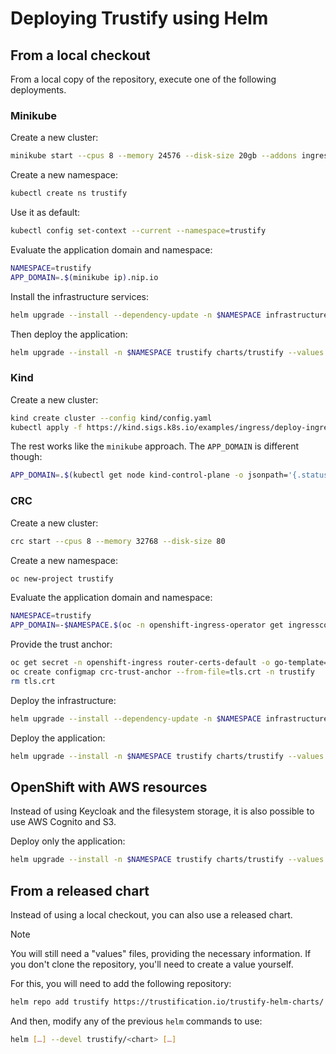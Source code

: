 # Deploying Trustify using Helm

## From a local checkout

From a local copy of the repository, execute one of the following deployments.

### Minikube

Create a new cluster:

```bash
minikube start --cpus 8 --memory 24576 --disk-size 20gb --addons ingress,dashboard
```

Create a new namespace:

```bash
kubectl create ns trustify
```

Use it as default:

```bash
kubectl config set-context --current --namespace=trustify
```

Evaluate the application domain and namespace:

```bash
NAMESPACE=trustify
APP_DOMAIN=.$(minikube ip).nip.io
```

Install the infrastructure services:

```bash
helm upgrade --install --dependency-update -n $NAMESPACE infrastructure charts/trustify-infrastructure --values values-minikube.yaml --set-string keycloak.ingress.hostname=sso$APP_DOMAIN --set-string appDomain=$APP_DOMAIN
```

Then deploy the application:

```bash
helm upgrade --install -n $NAMESPACE trustify charts/trustify --values values-minikube.yaml --set-string appDomain=$APP_DOMAIN
```

### Kind

Create a new cluster:

```bash
kind create cluster --config kind/config.yaml
kubectl apply -f https://kind.sigs.k8s.io/examples/ingress/deploy-ingress-nginx.yaml
```

The rest works like the `minikube` approach. The `APP_DOMAIN` is different though:

```bash
APP_DOMAIN=.$(kubectl get node kind-control-plane -o jsonpath='{.status.addresses[?(@.type == "InternalIP")].address}' | awk '// { print $1 }').nip.io
```

### CRC

Create a new cluster:

```bash
crc start --cpus 8 --memory 32768 --disk-size 80
```

Create a new namespace:

```bash
oc new-project trustify
```

Evaluate the application domain and namespace:

```bash
NAMESPACE=trustify
APP_DOMAIN=-$NAMESPACE.$(oc -n openshift-ingress-operator get ingresscontrollers.operator.openshift.io default -o jsonpath='{.status.domain}')
```

Provide the trust anchor:

```bash
oc get secret -n openshift-ingress router-certs-default -o go-template='{{index .data "tls.crt"}}' | base64 -d > tls.crt
oc create configmap crc-trust-anchor --from-file=tls.crt -n trustify
rm tls.crt
```

Deploy the infrastructure:

```bash
helm upgrade --install --dependency-update -n $NAMESPACE infrastructure charts/trustify-infrastructure --values values-ocp-no-aws.yaml --set-string keycloak.ingress.hostname=sso$APP_DOMAIN --set-string appDomain=$APP_DOMAIN
```

Deploy the application:

```bash
helm upgrade --install -n $NAMESPACE trustify charts/trustify --values values-ocp-no-aws.yaml --set-string appDomain=$APP_DOMAIN --values values-crc.yaml
```

## OpenShift with AWS resources

Instead of using Keycloak and the filesystem storage, it is also possible to use AWS Cognito and S3.

Deploy only the application:

```bash
helm upgrade --install -n $NAMESPACE trustify charts/trustify --values values-ocp-aws.yaml --set-string appDomain=$APP_DOMAIN
```

## From a released chart

Instead of using a local checkout, you can also use a released chart.

> [!NOTE]
> You will still need a "values" files, providing the necessary information. If you don't clone the repository, you'll
> need to create a value yourself.

For this, you will need to add the following repository:

```bash
helm repo add trustify https://trustification.io/trustify-helm-charts/
```

And then, modify any of the previous `helm` commands to use:

```bash
helm […] --devel trustify/<chart> […]
```
